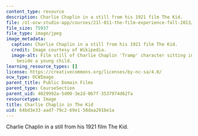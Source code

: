 ```yaml
---
content_type: resource
description: Charlie Chaplin in a still from his 1921 film The Kid.
file: /ol-ocw-studio-app/courses/21l-011-the-film-experience-fall-2013/64bd3e33aad779c269e158daa291be1a_chaplin3.jpg
file_size: 75937
file_type: image/jpeg
image_metadata:
  caption: Charlie Chaplin in a still from his 1921 film The Kid.
  credit: Image courtesy of Wikipedia.
  image-alt: Film still of Charlie Chaplin 'Tramp' character sitting in a doorway
    beside a young child.
learning_resource_types: []
license: https://creativecommons.org/licenses/by-nc-sa/4.0/
ocw_type: OCWImage
parent_title: Public Domain Films
parent_type: CourseSection
parent_uid: 4029992a-5d00-3e2d-067f-3537974d62fa
resourcetype: Image
title: Charlie Chaplin in The Kid
uid: 64bd3e33-aad7-79c2-69e1-58daa291be1a
---
```

Charlie Chaplin in a still from his 1921 film The Kid.